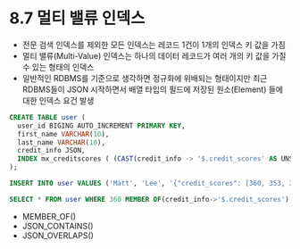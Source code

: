 # 8.7 멀티 밸류 인덱스

- 전문 검색 인덱스를 제외한 모든 인덱스는 레코드 1건이 1개의 인덱스 키 값을 가짐
- 멀티 밸류(Multi-Value) 인덱스는 하나의 데이터 레코드가 여러 개의 키 값을 가질 수 있는 형태의 인덱스
- 일반적인 RDBMS를 기준으로 생각하면 정규화에 위배되는 형태이지만 최근 RDBMS들이 JSON 시작하면서 배열 타입의 필드에 저장된 원소(Element) 들에 대한 인덱스 요건 발생

```sql
CREATE TABLE user (
  user_id BIGING AUTO_INCREMENT PRIMARY KEY,
  first_name VARCHAR(10),
  last_name VARCHAR(10),
  credit_info JSON,
  INDEX mx_creditscores ( (CAST(credit_info -> '$.credit_scores' AS UNSIGNED ARRAY)))
);

INSERT INTO user VALUES ('Matt', 'Lee', '{"credit_scores": [360, 353, 351]}');

SELECT * FROM user WHERE 360 MEMBER OF(credit_info->'$.credit_scores');
```

- MEMBER_OF()
- JSON_CONTAINS()
- JSON_OVERLAPS()
